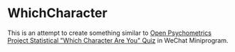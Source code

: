 # WhichCharacter
This is an attempt to create something similar to [Open Psychometrics Project Statistical "Which Character Are You" Quiz](https://openpsychometrics.org/tests/characters/) in WeChat Miniprogram. 
